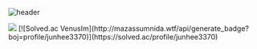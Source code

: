 
![header](https://capsule-render.vercel.app/api?type=waving&height=200&text=VenusIm&color=gradient&fontAlign=80&fontAlignY=40)
<br/> 

<img src="https://github-readme-stats.vercel.app/api?username=VenusIm&show_icons=true&count_private=true&hide_border=true"/>
[![Solved.ac
VenusIm](http://mazassumnida.wtf/api/generate_badge?boj=profile/junhee3370)](https://solved.ac/profile/junhee3370)
<br/> 

<!--
**VenusIm/VenusIm** is a ✨ _special_ ✨ repository because its `README.md` (this file) appears on your GitHub profile.

Here are some ideas to get you started:

- 🔭 I’m currently working on ...
- 🌱 I’m currently learning ...
- 👯 I’m looking to collaborate on ...
- 🤔 I’m looking for help with ...
- 💬 Ask me about ...
- 📫 How to reach me: ...
- 😄 Pronouns: ...
- ⚡ Fun fact: ...
-->
